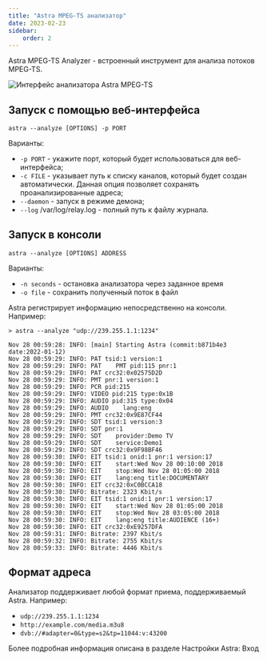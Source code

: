 ```yaml
---
title: "Astra MPEG-TS анализатор"
date: 2023-02-23
sidebar:
    order: 2
---
```


Astra MPEG-TS Analyzer - встроенный инструмент для анализа потоков MPEG-TS.

![Интерфейс анализатора Astra MPEG-TS](https://cdn.cesbo.com/help/misc/tools-and-utilities/tv-and-media/astra-mpeg-ts-analyzer/analyzer.png)

## Запуск с помощью веб-интерфейса[](https://help.cesbo.com/misc/tools-and-utilities/tv-and-media/astra-mpeg-ts-analyzer#launch-with-web-interface)

```
astra --analyze [OPTIONS] -p PORT
```

Варианты:

- `-p PORT` - укажите порт, который будет использоваться для веб-интерфейса;
- `-c FILE` - указывает путь к списку каналов, который будет создан автоматически. Данная опция позволяет сохранять проанализированные адреса;
- `--daemon` - запуск в режиме демона;
- `--log` /var/log/relay.log - полный путь к файлу журнала.

## Запуск в консоли[](https://help.cesbo.com/misc/tools-and-utilities/tv-and-media/astra-mpeg-ts-analyzer#launch-in-console)

```
astra --analyze [OPTIONS] ADDRESS
```

Варианты:

- `-n seconds` - остановка анализатора через заданное время
- `-o file` - сохранить полученный поток в файл

Astra регистрирует информацию непосредственно на консоли. Например:

```
> astra --analyze "udp://239.255.1.1:1234"

Nov 28 00:59:28: INFO: [main] Starting Astra (commit:b871b4e3 date:2022-01-12)
Nov 28 00:59:29: INFO: PAT tsid:1 version:1
Nov 28 00:59:29: INFO: PAT    PMT pid:115 pnr:1
Nov 28 00:59:29: INFO: PAT crc32:0x02575D2D
Nov 28 00:59:29: INFO: PMT pnr:1 version:1
Nov 28 00:59:29: INFO: PCR pid:215
Nov 28 00:59:29: INFO: VIDEO pid:215 type:0x1B
Nov 28 00:59:29: INFO: AUDIO pid:315 type:0x04
Nov 28 00:59:29: INFO: AUDIO    lang:eng
Nov 28 00:59:29: INFO: PMT crc32:0x9E87CF44
Nov 28 00:59:29: INFO: SDT tsid:1 version:3
Nov 28 00:59:29: INFO: SDT pnr:1
Nov 28 00:59:29: INFO: SDT    provider:Demo TV
Nov 28 00:59:29: INFO: SDT    service:Demo1
Nov 28 00:59:29: INFO: SDT crc32:0x9F98BF46
Nov 28 00:59:30: INFO: EIT tsid:1 onid:1 pnr:1 version:17
Nov 28 00:59:30: INFO: EIT    start:Wed Nov 28 00:10:00 2018
Nov 28 00:59:30: INFO: EIT    stop:Wed Nov 28 01:05:00 2018
Nov 28 00:59:30: INFO: EIT    lang:eng title:DOCUMENTARY
Nov 28 00:59:30: INFO: EIT crc32:0xC0BCCA18
Nov 28 00:59:30: INFO: Bitrate: 2323 Kbit/s
Nov 28 00:59:30: INFO: EIT tsid:1 onid:1 pnr:1 version:17
Nov 28 00:59:30: INFO: EIT    start:Wed Nov 28 01:05:00 2018
Nov 28 00:59:30: INFO: EIT    stop:Wed Nov 28 03:05:00 2018
Nov 28 00:59:30: INFO: EIT    lang:eng title:AUDIENCE (16+)
Nov 28 00:59:30: INFO: EIT crc32:0xE9257DFA
Nov 28 00:59:31: INFO: Bitrate: 2397 Kbit/s
Nov 28 00:59:32: INFO: Bitrate: 2755 Kbit/s
Nov 28 00:59:33: INFO: Bitrate: 4446 Kbit/s
```

## Формат адреса[](https://help.cesbo.com/misc/tools-and-utilities/tv-and-media/astra-mpeg-ts-analyzer#address-format)

Анализатор поддерживает любой формат приема, поддерживаемый Astra. Например:

- `udp://239.255.1.1:1234`
- `http://example.com/media.m3u8`
- `dvb://#adapter=0&type=s2&tp=11044:v:43200`

Более подробная информация описана в разделе Настройки Astra: Вход
